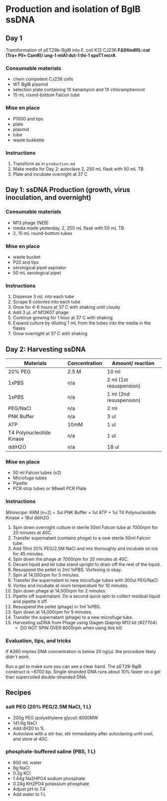 # Production and isolation of BglB ssDNA 

## Day 1

Transformation of pET29b-BglB into E. coli K12 CJ236 **FΔ(HindIII)::cat (Tra+ Pil+ CamR)/ ung-1 relA1 dut-1 thi-1 spoT1 mcrA**

### Consumable materials 

+ chem competent CJ236 cells 
+ WT BglB plasmid 
+ selection plate containing 1X kanamycin and 1X chloramphenicol 
+ 15 mL round-bottom Falcon tube 

### Mise en place 

+ P1000 and tips 
+ plate
+ plasmid 
+ tube 
+ waste bukkette 

### Instructions

1. Transform as in `production.md` 
2. Make media for Day 2: autoclave 2, 250 mL flask with 50 mL TB 
3. Plate and incubate overnight at 37 C 

## Day 1: ssDNA Production (growth, virus inoculation, and overnight) 

### Consumable materials 

+ M13 phage (NEB) 
+ media made yesterday, 2, 250 mL flask with 50 mL TB
+ 2, 15 mL round-bottom tubes 

### Mise en place 

+ waste bucket
+ P20 and tips
+ serological pipet aspirator
+ 50 mL serological pipet

### Instructions

1. Dispense 3 mL into each tube 
1. Scrape 6 colonies into each tube 
2. Grow for 4-6 hours at 37 C with shaking until cloudy
3. Add 3 µL of M13K07 phage
4. Continue growing for 1 hour at 37 C with shaking 
5. Expand culture by diluting 1 mL from the tubes into the media in the flasks
6. Grow overnight at 37 C with shaking 

## Day 2: Harvesting ssDNA 

Materials | Concentration | Amount/ reaction
--------- | ------------- | ----------------
20% PEG   |     2.5 M      |       10 ml
1xPBS      |     n/a       |       2 ml (1st resuspension)
1xPBS     |     n/a       |       1 ml (2nd resuspension)
PEG/NaCl  |   n/a         |       2 ml
PNK Buffer  |     n/a     |       3 ul
ATP       |     10mM      |       1 ul
T4 Polynucleotide Kinase  |       n/a     |     1 ul
ddiH2O    |     n/a       |       18 ul


### Mise en place 

+ 50 ml Falcon tubes (x2)
+ Microfuge tubes
+ Pipette
+ PCR strip tubes or 96well PCR Plate

### Instructions

*Minirecipe:* KRM (n+2) = 3ul PNK Buffer + 1ul ATP + 1ul T4 Polynucleotide Kinase + 18ul ddih2O

1. Spin down overnight culture in sterile 50ml Falcon tube at 7000rpm for 20 minutes at 40C.
2. Transfer supernatant (contains phage) to a new sterile 50ml Falcon tube. 
3. Add 10ml 20% PEG/2.5M NaCl and mix thoroughly and incubate on ice for 45 minutes.
4. Spin down the phage at 7000rpm for 20 minutes at 40C.
5. Decant liquid and let tube stand upright to drain off the rest of the liquid. 
6. Resuspend the pellet in 2ml 1xPBS. Vortexing is okay.
7. Spin at 14,000rpm for 5 minutes.
8. Transfer the supernatant to new microfuge tubes with 300ul PEG/NaCl.
9. Vortex and incubate at room temperature for 10 minutes. 
10. Spin down phage at 14,000rpm for 2 minutes. 
11. Pipette off supernatant. Do a second quick spin to collect residual liquid and pipette it off.
12. Resuspend the pellet (phage) in 1ml 1xPBS.
13. Spin down at 14,000rpm for 5 minutes.
14. Transfer the supernatant (phage) to a new microfuge tube.
15. Harvesting ssDNA from Phage using Qiagen Qiaprep M13 kit (#27704)
    * DO NOT SPIN OVER 8000rpm when using this kit!
  
### Evaluation, tips, and tricks 

If A260 implies DNA concentration is below 20 ng/µL the procedure likely didn't work. 

Run a gel to make sure you can see a clear band. The pET29-BglB construct is ~6700 bp. Single-stranded DNA runs about 10% faster on a gel than supercoiled double-stranded DNA. 

## Recipes

### salt PEG (20% PEG/2.5M NaCl, 1 L) 

+ 200g PEG (polyethylene glycol) 8000MW
+ 141.6g NaCl
+ Add dH20 to 1L
+ Autoclave with a stir bar, stir immediately after autoclaving until cool, and store at 40C.

### phosphate-buffered saline (PBS, 1 L) 

+ 800 mL water
+ 8g NaCl
+ 0.2g KCl
+ 1.44g Na2HPO4 sodium phosphate 
+ 0.24g KH2PO4 potassium phosphate 
+ Adjust pH to 7.4
+ Add water to 1 L
